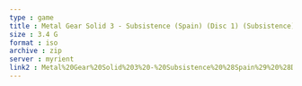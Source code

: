 ```yaml
---
type : game
title : Metal Gear Solid 3 - Subsistence (Spain) (Disc 1) (Subsistence)
size : 3.4 G
format : iso
archive : zip
server : myrient
link2 : Metal%20Gear%20Solid%203%20-%20Subsistence%20%28Spain%29%20%28Disc%201%29%20%28Subsistence%29
---
```

